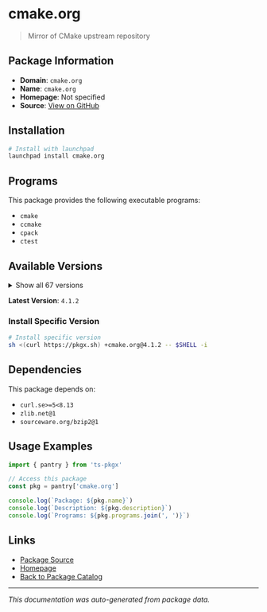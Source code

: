 # cmake.org

> Mirror of CMake upstream repository

## Package Information

- **Domain**: `cmake.org`
- **Name**: `cmake.org`
- **Homepage**: Not specified
- **Source**: [View on GitHub](https://github.com/pkgxdev/pantry/tree/main/projects/cmake.org/package.yml)

## Installation

```bash
# Install with launchpad
launchpad install cmake.org
```

## Programs

This package provides the following executable programs:

- `cmake`
- `ccmake`
- `cpack`
- `ctest`

## Available Versions

<details>
<summary>Show all 67 versions</summary>

- `4.1.2`, `4.1.1`, `4.1.0`, `4.0.4`, `4.0.3`
- `4.0.2`, `4.0.1`, `4.0.0`, `3.31.9`, `3.31.8`
- `3.31.7`, `3.31.6`, `3.31.5`, `3.31.4`, `3.31.3`
- `3.31.2`, `3.31.1`, `3.31.0`, `3.30.9`, `3.30.8`
- `3.30.7`, `3.30.6`, `3.30.5`, `3.30.4`, `3.30.3`
- `3.30.2`, `3.30.1`, `3.30.0`, `3.29.9`, `3.29.8`
- `3.29.7`, `3.29.6`, `3.29.5`, `3.29.4`, `3.29.3`
- `3.29.2`, `3.29.1`, `3.29.0`, `3.28.6`, `3.28.5`
- `3.28.4`, `3.28.3`, `3.28.2`, `3.28.1`, `3.28.0`
- `3.27.9`, `3.27.8`, `3.27.7`, `3.27.6`, `3.27.5`
- `3.27.4`, `3.27.3`, `3.27.2`, `3.27.1`, `3.27.0`
- `3.26.6`, `3.26.5`, `3.26.4`, `3.26.3`, `3.26.2`
- `3.26.1`, `3.26.0`, `3.25.3`, `3.25.2`, `3.25.1`
- `3.24.4`, `3.24.2`

</details>

**Latest Version**: `4.1.2`

### Install Specific Version

```bash
# Install specific version
sh <(curl https://pkgx.sh) +cmake.org@4.1.2 -- $SHELL -i
```

## Dependencies

This package depends on:

- `curl.se>=5<8.13`
- `zlib.net@1`
- `sourceware.org/bzip2@1`

## Usage Examples

```typescript
import { pantry } from 'ts-pkgx'

// Access this package
const pkg = pantry['cmake.org']

console.log(`Package: ${pkg.name}`)
console.log(`Description: ${pkg.description}`)
console.log(`Programs: ${pkg.programs.join(', ')}`)
```

## Links

- [Package Source](https://github.com/pkgxdev/pantry/tree/main/projects/cmake.org/package.yml)
- [Homepage](#)
- [Back to Package Catalog](../../package-catalog.md)

---

*This documentation was auto-generated from package data.*
